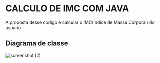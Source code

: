 # CALCULO DE IMC COM JAVA

A proposta desse código é calcular o IMC(Indice de Massa Corporal) do usuario
## Diagrama de classe 

![screenshot (2)](https://user-images.githubusercontent.com/75955275/204166158-fd6f020b-9678-424a-995f-2cda6a6296e0.png)





